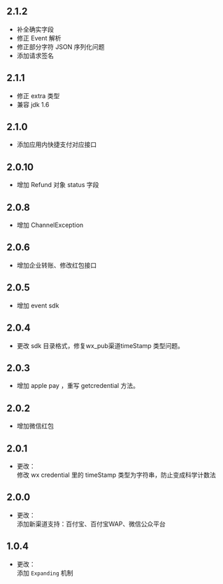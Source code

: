 ## 2.1.2
* 补全确实字段  
* 修正 Event 解析  
* 修正部分字符 JSON 序列化问题  
* 添加请求签名

## 2.1.1
* 修正 extra 类型  
* 兼容 jdk 1.6

## 2.1.0
* 添加应用内快捷支付对应接口

## 2.0.10
* 增加 Refund 对象 status 字段

## 2.0.8
* 增加 ChannelException

## 2.0.6
* 增加企业转账、修改红包接口

## 2.0.5
* 增加 event sdk
    
## 2.0.4
* 更改 sdk 目录格式，修复wx_pub渠道timeStamp 类型问题。

## 2.0.3
* 增加 apple pay ，重写 getcredential 方法。

## 2.0.2
* 增加微信红包

## 2.0.1
* 更改：  
修改 wx credential 里的 timeStamp 类型为字符串，防止变成科学计数法

## 2.0.0
* 更改：  
添加新渠道支持：百付宝、百付宝WAP、微信公众平台

## 1.0.4
* 更改：  
添加 `Expanding` 机制